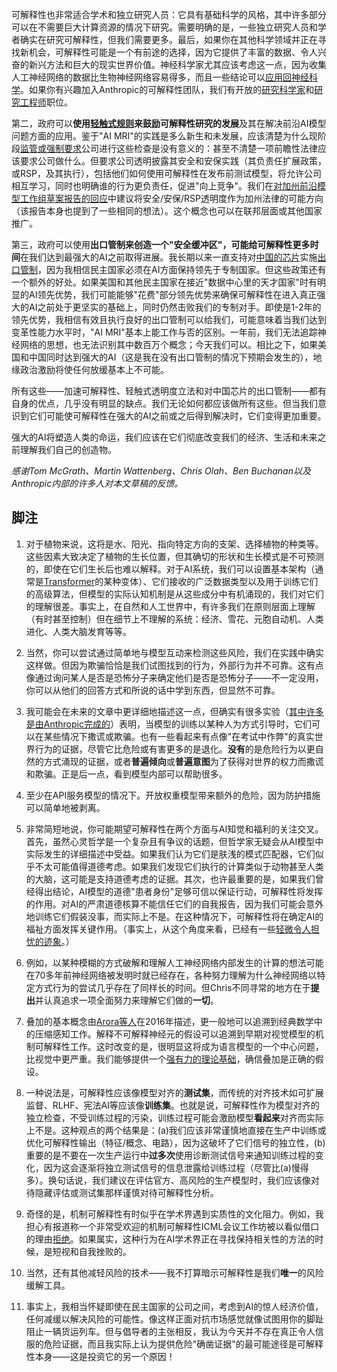 可解释性也非常适合学术和独立研究人员：它具有基础科学的风格，其中许多部分可以在不需要巨大计算资源的情况下研究。需要明确的是，一些独立研究人员和学者确实在研究可解释性，但我们需要更多。最后，如果你在其他科学领域并正在寻找新机会，可解释性可能是一个有前途的选择，因为它提供了丰富的数据、令人兴奋的新兴方法和巨大的现实世界价值。神经科学家尤其应该考虑这一点，因为收集人工神经网络的数据比生物神经网络容易得多，而且一些结论可以[应用回神经科学](https://pmc.ncbi.nlm.nih.gov/articles/PMC10055119/)。如果你有兴趣加入Anthropic的可解释性团队，我们有开放的[研究科学家](https://job-boards.greenhouse.io/anthropic/jobs/4020159008)和[研究工程师](https://job-boards.greenhouse.io/anthropic/jobs/4020305008)职位。

第二，政府可以**使用[轻触式规则](https://www.anthropic.com/news/the-case-for-targeted-regulation)来鼓励可解释性研究的发展**及其在解决前沿AI模型问题方面的应用。鉴于"AI MRI"的实践是多么新生和未发展，应该清楚为什么现阶段[监管或强制要求](https://www.documentcloud.org/documents/25003075-sia-sb-1047-anthropic/)公司进行这些检查是没有意义的：甚至不清楚一项前瞻性法律应该要求公司做什么。但要求公司透明披露其安全和安保实践（其负责任扩展政策，或RSP，及其执行），包括他们如何使用可解释性在发布前测试模型，将允许公司相互学习，同时也明确谁的行为更负责任，促进"向上竞争"。我们在[对加州前沿模型工作组草案报告的回应](https://www.anthropic.com/news/anthropic-s-response-to-governor-newsom-s-ai-working-group-draft-report)中建议将安全/安保/RSP透明度作为加州法律的可能方向（该报告本身也提到了一些相同的想法）。这个概念也可以在联邦层面或其他国家推广。

第三，政府可以使用**出口管制来创造一个"安全缓冲区"，可能给可解释性更多时间**在我们达到最强大的AI之前取得进展。我长期以来一直支持对[中国的芯片](https://www.wsj.com/opinion/trump-can-keep-americas-ai-advantage-china-chips-data-eccdce91)实施[出口管制](https://darioamodei.com/on-deepseek-and-export-controls)，因为我相信民主国家必须在AI方面保持领先于专制国家。但这些政策还有一个额外的好处。如果美国和其他民主国家在接近"数据中心里的天才国家"时有明显的AI领先优势，我们可能能够"花费"部分领先优势来确保可解释性在进入真正强大的AI之前处于更坚实的基础上，同时仍然击败我们的专制对手。即使是1-2年的领先优势，我相信有效且执行良好的出口管制可以给我们，可能意味着当我们达到变革性能力水平时，"AI MRI"基本上能工作与否的区别。一年前，我们无法追踪神经网络的思想，也无法识别其中数百万个概念；今天我们可以。相比之下，如果美国和中国同时达到强大的AI（这是我在没有出口管制的情况下预期会发生的），地缘政治激励将使任何放缓基本上不可能。

所有这些——加速可解释性、轻触式透明度立法和对中国芯片的出口管制——都有自身的优点，几乎没有明显的缺点。我们无论如何都应该做所有这些。但当我们意识到它们可能使可解释性在强大的AI之前或之后得到解决时，它们变得更加重要。

强大的AI将塑造人类的命运，我们应该在它们彻底改变我们的经济、生活和未来之前理解我们自己的创造物。

*感谢Tom McGrath、Martin Wattenberg、Chris Olah、Ben Buchanan以及Anthropic内部的许多人对本文草稿的反馈。*

## 脚注

1. 对于植物来说，这将是水、阳光、指向特定方向的支架、选择植物的种类等。这些因素大致决定了植物的生长位置，但其确切的形状和生长模式是不可预测的，即使在它们生长后也难以解释。对于AI系统，我们可以设置基本架构（通常是[Transformer](https://proceedings.neurips.cc/paper/2017/file/3f5ee243547dee91fbd053c1c4a845aa-Paper.pdf)的某种变体）、它们接收的广泛数据类型以及用于训练它们的高级算法，但模型的实际认知机制是从这些成分中有机涌现的，我们对它们的理解很差。事实上，在自然和人工世界中，有许多我们在原则层面上理解（有时甚至控制）但在细节上不理解的系统：经济、雪花、元胞自动机、人类进化、人类大脑发育等等。

2. 当然，你可以尝试通过简单地与模型互动来检测这些风险，我们在实践中确实这样做。但因为欺骗恰恰是我们试图找到的行为，外部行为并不可靠。这有点像通过询问某人是否是恐怖分子来确定他们是否是恐怖分子——不一定没用，你可以从他们的回答方式和所说的话中学到东西，但显然不可靠。

3. 我可能会在未来的文章中更详细地描述这一点，但确实有很多实验（[其中许多](https://www.anthropic.com/research/reward-tampering)[是由Anthropic完成的](https://www.anthropic.com/research/alignment-faking)）表明，当模型的训练以某种人为方式引导时，它们可以在某些情况下撒谎或欺骗。也有一些看起来有点像"在考试中作弊"的真实世界行为的证据，尽管它比危险或有害更多的是退化。**没有**的是危险行为以更自然的方式涌现的证据，或者**普遍倾向**或**普遍意图**为了获得对世界的权力而撒谎和欺骗。正是后一点，看到模型内部可以帮助很多。

4. 至少在API服务模型的情况下。开放权重模型带来额外的危险，因为防护措施可以简单地被剥离。

5. 非常简短地说，你可能期望可解释性在两个方面与AI知觉和福利的关注交叉。首先，虽然心灵哲学是一个复杂且有争议的话题，但哲学家无疑会从AI模型中实际发生的详细描述中受益。如果我们认为它们是肤浅的模式匹配器，它们似乎不太可能值得道德考虑。如果我们发现它们执行的计算类似于动物甚至人类的大脑，这可能是支持道德考虑的证据。其次，也许最重要的是，如果我们曾经得出结论，AI模型的道德"患者身份"足够可信以保证行动，可解释性将发挥的作用。对AI的严肃道德核算不能信任它们的自我报告，因为我们可能会意外地训练它们假装没事，而实际上不是。在这种情况下，可解释性将在确定AI的福祉方面发挥关键作用。（事实上，从这个角度来看，已经有一些[轻微令人担忧的迹象](https://transformer-circuits.pub/2024/scaling-monosemanticity/index.html#safety-relevant-self)。）

6. 例如，以某种模糊的方式破解和理解人工神经网络内部发生的计算的想法可能在70多年前神经网络被发明时就已经存在，各种努力理解为什么神经网络以特定方式行为的尝试几乎存在了同样长的时间。但Chris不同寻常的地方在于**提出**并认真追求一项全面努力来理解它们做的**一切**。

7. 叠加的基本概念由[Arora等人](https://arxiv.org/pdf/1601.03764)在2016年描述，更一般地可以追溯到经典数学中的压缩感知工作。解释不可解释神经元的假设可以追溯到早期对视觉模型的机制可解释性工作。这时改变的是，很明显这将成为语言模型的一个中心问题，比视觉中更严重。我们能够提供一个[强有力的理论基础](https://transformer-circuits.pub/2022/toy_model/index.html)，确信叠加是正确的假设。

8. 一种说法是，可解释性应该像模型对齐的**测试集**，而传统的对齐技术如可扩展监督、RLHF、宪法AI等应该像**训练集**。也就是说，可解释性作为模型对齐的独立检查，不受训练过程的污染，训练过程可能会激励模型**看起来**对齐而实际上不是。这种观点的两个结果是：(a)我们应该非常谨慎地直接在生产中训练或优化可解释性输出（特征/概念、电路），因为这破坏了它们信号的独立性，(b)重要的是不要在一次生产运行中**过多次**使用诊断测试信号来通知训练过程的变化，因为这会逐渐将独立测试信号的信息泄露给训练过程（尽管比(a)慢得多）。换句话说，我们建议在评估官方、高风险的生产模型时，我们应该像对待隐藏评估或测试集那样谨慎对待可解释性分析。

9. 奇怪的是，机制可解释性有时似乎在学术界遇到实质性的文化阻力。例如，我担心有报道称一个非常受欢迎的机制可解释性ICML会议工作坊被以看似借口的理由[拒绝](https://x.com/neelnanda5/status/1902770659668955422)。如果属实，这种行为在AI学术界正在寻找保持相关性的方法的时候，是短视和自我挫败的。

10. 当然，还有其他减轻风险的技术——我不打算暗示可解释性是我们**唯一**的风险缓解工具。

11. 事实上，我相当怀疑即使在民主国家的公司之间，考虑到AI的惊人经济价值，任何减缓以解决风险的可能性。像这样正面对抗市场感觉就像试图用你的脚趾阻止一辆货运列车。但与倡导者的主张相反，我认为今天并不存在真正令人信服的危险证据，而且我实际上认为提供危险"确凿证据"的最可能途径是可解释性本身——这是投资它的另一个原因！
